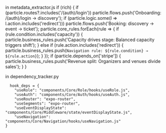 in metadata_extractor.js
  if (rich) {
    if (particle.routes?.includes('/(auth)/login')) particle.flows.push('Onboarding: /(auth)/login → discovery');
    if (particle.logic.some(l => l.action.includes('redirect'))) particle.flows.push('Booking: discovery → event → ticket');
    particle.core_rules.forEach(rule => {
      if (rule.condition.includes('capacity')) {
        particle.business_rules.push('Capacity drives stage: Balanced capacity triggers shift');
      } else if (rule.action.includes('redirect')) {
        particle.business_rules.push(`Navigation rule: ${rule.condition} → ${rule.action}`);
      }
    });
    if (particle.depends_on['stripe']) {
      particle.business_rules.push('Revenue split: Organizers and venues divide sales');
    }
  }



  in dependency_tracker.py

      hook_deps = {
        "useRole": "components/Core/Role/hooks/useRole.js",
        "useAuth": "components/Core/Auth/hooks/useAuth.js",
        "useRouter": "expo-router",
        "useSegments": "expo-router",
        "useEventDisplayState": "components/Core/Middleware/state/eventDisplayState.js",
        "useNavigation": "components/Core/Navigation/hooks/useNavigation.js"
    }

